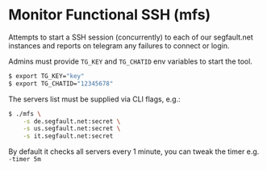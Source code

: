 # Monitor Functional SSH (mfs)

Attempts to start a SSH session (concurrently) to each of our segfault.net instances and reports on telegram any failures to connect or login.

Admins must provide `TG_KEY` and `TG_CHATID` env variables to start the tool.
```bash
$ export TG_KEY="key"
$ export TG_CHATID="12345678"
```

The servers list must be supplied via CLI flags, e.g.:
```bash
$ ./mfs \
    -s de.segfault.net:secret \
    -s us.segfault.net:secret \
    -s it.segfault.net:secret
```

By default it checks all servers every 1 minute, you can tweak the timer e.g. `-timer 5m`
